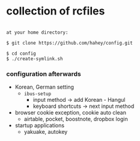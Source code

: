 # collection of rcfiles
```

at your home directory:

$ git clone https://github.com/hahey/config.git

$ cd config
$ ./create-symlink.sh
```

### configuration afterwards
* Korean, German setting
   - `ibus-setup`
       - input method -> add Korean - Hangul
       - keyboard shortcuts -> next input method
* browser cookie exception, cookie auto clean
   - airtable, pocket, boostnote, dropbox login
* startup applications
   - yakuake, autokey
